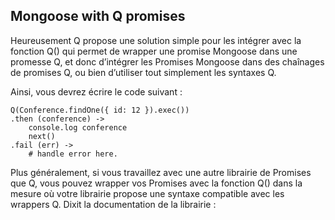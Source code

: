 ## Mongoose with Q promises ##


Heureusement Q propose une solution simple pour les intégrer avec la fonction Q() qui permet de wrapper une promise Mongoose dans une promesse Q, et donc d’intégrer les Promises Mongoose dans des chaînages de promises Q, ou bien d’utiliser tout simplement les syntaxes Q.

Ainsi, vous devrez écrire le code suivant :

 

    Q(Conference.findOne({ id: 12 }).exec())
    .then (conference) ->
        console.log conference
        next()
    .fail (err) ->
        # handle error here.

 

Plus généralement, si vous travaillez avec une autre librairie de Promises que Q, vous pouvez wrapper vos Promises avec la fonction Q() dans la mesure où votre librairie propose une syntaxe compatible avec les wrappers Q. Dixit la documentation de la librairie :